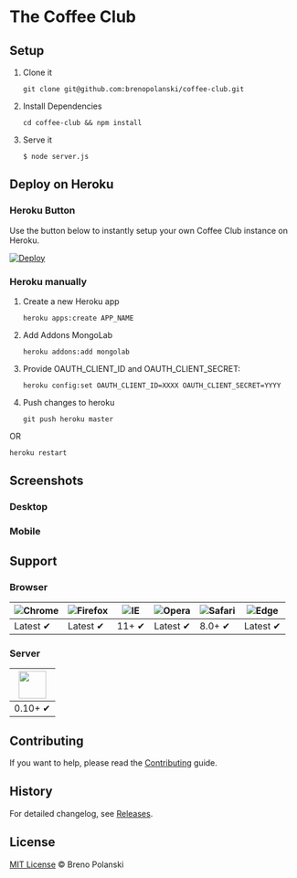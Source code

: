 # The Coffee Club

## Setup

1. Clone it
	```
	git clone git@github.com:brenopolanski/coffee-club.git
	```
	
2. Install Dependencies
	
	```
	cd coffee-club && npm install
	```

3. Serve it

	```
	$ node server.js
	```
	
## Deploy on Heroku

### Heroku Button

Use the button below to instantly setup your own Coffee Club instance on Heroku.

[![Deploy](https://www.herokucdn.com/deploy/button.png)](https://heroku.com/deploy)

### Heroku manually

1. Create a new Heroku app

   ```
   heroku apps:create APP_NAME
   ```
   
2. Add Addons MongoLab

   ```
   heroku addons:add mongolab
   ```

3. Provide OAUTH_CLIENT_ID and OAUTH_CLIENT_SECRET:

   ```
   heroku config:set OAUTH_CLIENT_ID=XXXX OAUTH_CLIENT_SECRET=YYYY
   ```

4. Push changes to heroku

   ```
   git push heroku master
   ```
OR

   ```
   heroku restart
   ```

## Screenshots

### Desktop

### Mobile

## Support

### Browser

![Chrome](https://raw.github.com/alrra/browser-logos/master/chrome/chrome_48x48.png) | ![Firefox](https://raw.github.com/alrra/browser-logos/master/firefox/firefox_48x48.png) | ![IE](https://raw.github.com/alrra/browser-logos/master/internet-explorer/internet-explorer_48x48.png) | ![Opera](https://raw.github.com/alrra/browser-logos/master/opera/opera_48x48.png) | ![Safari](https://raw.github.com/alrra/browser-logos/master/safari/safari_48x48.png) | ![Edge](https://raw.githubusercontent.com/alrra/browser-logos/master/edge/edge_48x48.png) |
--- | --- | --- | --- | --- | --- |
Latest ✔ | Latest ✔ | 11+ ✔ | Latest ✔ | 8.0+ ✔ | Latest ✔ |

### Server

<a href="https://nodejs.org"><img height=48 src="https://raw.githubusercontent.com/caiogondim/javascript-server-side-logos/master/node.js/standard/454x128.png"></a> |
--- |
0.10+ ✔ |

## Contributing

If you want to help, please read the [Contributing](https://github.com/brenopolanski/coffee-club/blob/master/CONTRIBUTING.md) guide.

## History

For detailed changelog, see [Releases](https://github.com/brenopolanski/coffee-club/releases).

## License

[MIT License](http://brenopolanski.mit-license.org/) © Breno Polanski
